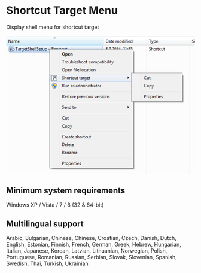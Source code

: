 # Shortcut Target Menu
Display shell menu for shortcut target
<br><br>![alt text](https://github.com/T800G/ShortcutTargetMenu/blob/master/TargetShell1.png)<br>
## Minimum system requirements
Windows XP / Vista / 7 / 8 (32 & 64-bit)

## Multilingual support
Arabic, Bulgarian, Chinese, Chinese, Croatian, Czech, Danish, Dutch, English, Estonian, Finnish, French, German, Greek, Hebrew, Hungarian, Italian, Japanese, Korean, Latvian, Lithuanian, Norwegian, Polish, Portuguese, Romanian, Russian, Serbian, Slovak, Slovenian, Spanish, Swedish, Thai, Turkish, Ukrainian
